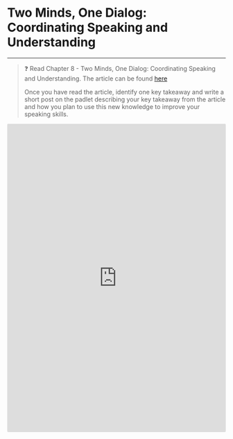 # Two Minds, One Dialog: Coordinating Speaking and Understanding
---

> ❓ Read Chapter 8 -  Two Minds, One Dialog: Coordinating Speaking and Understanding.
The article can be found [here](https://drive.google.com/file/d/1B0zYZoBz23K1smDOPi7RTLB7147PnshQ/view?usp=sharing)
>
> Once you have read the article, identify one key takeaway and write a short post on the padlet describing your key takeaway from the article and how you plan to use this new knowledge to improve your speaking skills.

<div style="border:1px solid rgba(0,0,0,0.1);border-radius:2px;box-sizing:border-box;overflow:hidden;position:relative;width:100%;background:#F4F4F4"><iframe src="https://padlet.com/embed/6r25y1zfwdobvtez" frameborder="0" allow="camera;microphone;geolocation" style="width:100%;height:708px;display:block;padding:0;margin:0"></iframe></div>
